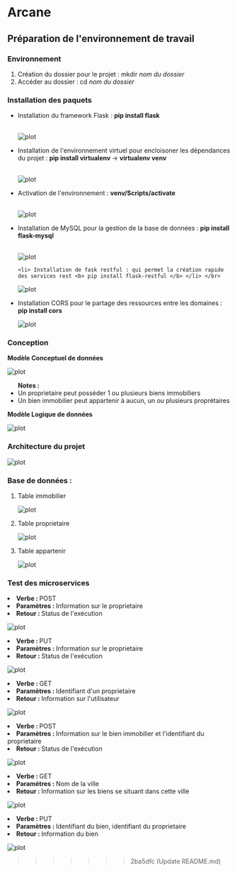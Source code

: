 ﻿# Arcane
## Préparation de l'environnement de travail
### Environnement
<ol> 
  <li> Création du dossier pour le projet : mkdir  <i> nom du dossier </i> </li>
  <li> Accéder au dossier : cd  <i> nom du dossier </i> </li>
</ol>

### Installation des paquets 
<ul> 
  <li> Installation du framework Flask : <b> pip install flask </b> </li> </br>
  
  ![plot](./images/a1.png)
  
   <li> Installation de l'environnement virtuel pour encloisoner les dépendances du projet  : <b> pip install virtualenv </b> -> <b> virtualenv venv </b> </li> </br>
  
  ![plot](./images/a5.png)
  
   <li> Activation de l'environnement : <b> venv/Scripts/activate </b> </li> </br>
  
  ![plot](./images/a6.png)
  
  <li> Installation de MySQL pour la gestion de la base de données : <b> pip install flask-mysql </b> </li> </br>
  
   ![plot](./images/a2.png)
   
    <li> Installation de fask restful : qui permet la création rapide des services rest <b> pip install flask-restful </b> </li> </br>
  
   ![plot](./images/a7.png)
  
  <li> Installation CORS pour le partage des ressources entre les domaines : <b> pip install cors </b> </li>
  
   ![plot](./images/a3.png)
  
</ul>

### Conception 
<b> Modèle Conceptuel de données </b>

![plot](./images/mcd.png)

<section> 
  <ul><b> Notes :  </b>
    <li> Un proprietaire peut posséder 1 ou plusieurs biens immobiliers </li>
    <li> Un bien immobilier peut appartenir à aucun, un ou plusieurs proprétaires </li>
  </ul>
</section>

<b> Modèle Logique de données </b>

![plot](./images/mld.png)


### Architecture du projet 

![plot](./images/architecture.png)

### Base de données :
<ol> 
  <li> Table immobilier </li>
  
  ![plot](./images/a9.png)
  
  <li> Table proprietaire </li>
  
  ![plot](./images/a8.png)
  
   <li> Table appartenir </li>
  
  ![plot](./images/a10.png)
  
</ol>  

### Test des microservices
  <li> <b> Verbe : </b> POST </li>
  <li> <b> Paramètres :  </b> Information sur le proprietaire  </li>
  <li> <b> Retour :  </b> Status de l'exécution  </li>

  ![plot](./images/p1.png)
  
  
  <li> <b> Verbe : </b> PUT </li>
  <li> <b> Paramètres :  </b> Information sur le proprietaire  </li>
  <li> <b> Retour :  </b> Status de l'exécution  </li>

  ![plot](./images/p2.png)
  
  <li> <b> Verbe : </b> GET </li>
  <li> <b> Paramètres :  </b> Identifiant d'un proprietaire  </li>
  <li> <b> Retour :  </b> Information sur l'utilisateur  </li>

  ![plot](./images/p3.png)
  
  <li> <b> Verbe : </b> POST </li>
  <li> <b> Paramètres :  </b> Information sur le bien immobilier et l'identifiant du proprietaire  </li>
  <li> <b> Retour :  </b> Status de l'exécution  </li>

  ![plot](./images/p4.png)

  <li> <b> Verbe : </b> GET </li>
  <li> <b> Paramètres :  </b> Nom de la ville  </li>
  <li> <b> Retour :  </b> Information sur les biens se situant dans cette ville  </li>

  ![plot](./images/p5.png)
  
  <li> <b> Verbe : </b> PUT </li>
  <li> <b> Paramètres :  </b> Identifiant du bien, identifiant du proprietaire  </li>
  <li> <b> Retour :  </b> Information du bien  </li>

  ![plot](./images/p6.png)
>>>>>>> 2ba5dfc (Update README.md)
